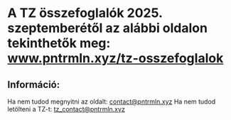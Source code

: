# A TZ összefoglalók 2025. szeptemberétől az alábbi oldalon tekinthetők meg: www.pntrmln.xyz/tz-osszefoglalok

## Információ:
Ha nem tudod megnyitni az oldalt: contact@pntrmln.xyz
Ha nem tudod letölteni a TZ-t: tz_contact@pntrmln.xyz
